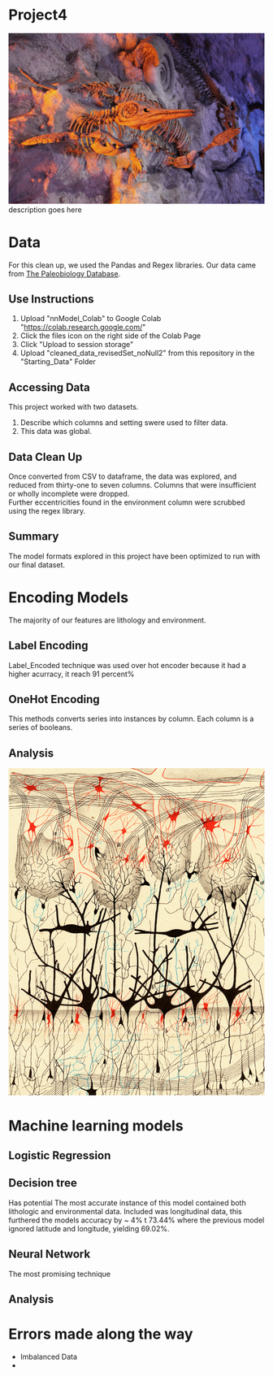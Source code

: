 # Project4
![alt text](Images/read_me_header.jpg)
description goes here

# Data
For this clean up, we used the Pandas and Regex libraries. Our data came from [The Paleobiology Database](https://paleobiodb.org/#/). 

## Use Instructions
1. Upload "nnModel_Colab" to Google Colab "https://colab.research.google.com/"
2. Click the files icon on the right side of the Colab Page
3. Click "Upload to session storage"
4. Upload "cleaned_data_revisedSet_noNull2" from this repository in the "Starting_Data" Folder

## Accessing Data
This project worked with two datasets.
1. Describe which columns and setting swere used to filter data.
2. This data was global. 
   
## Data Clean Up
Once converted from CSV to dataframe, the data was explored, and reduced from thirty-one to seven columns. Columns that were insufficient or wholly incomplete were dropped.\
   Further eccentricities found in the environment column were scrubbed using the regex library.

## Summary
The model formats explored in this project have been optimized to run with our final dataset.

   
# Encoding Models
The majority of our features are lithology and environment. 
## Label Encoding
Label_Encoded technique was used over hot encoder because it had a higher acurracy, it reach 91 percent%
## OneHot Encoding
This methods converts series into instances by column. Each column is a series of booleans.

## Analysis

![alt text](Images/camillo_golgi.jpg)
# Machine learning models
## Logistic Regression


## Decision tree
Has potential
The most accurate instance of this model contained both lithologic and environmental data. Included was longitudinal data, this furthered the models accuracy by ~ 4% t 73.44% where the previous model ignored latitude and longitude, yielding 69.02%.

## Neural Network
The most promising technique

## Analysis

# Errors made along the way
- Imbalanced Data
- 

